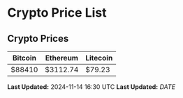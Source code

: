# Crypto Price List

## Crypto Prices
| Bitcoin | Ethereum | Litecoin |
| ------- | -------- | -------- |
| $88410 | $3112.74 | $79.23 |
**Last Updated:** 2024-11-14 16:30 UTC
**Last Updated:** $DATE$
